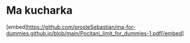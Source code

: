 # Ma kucharka
[embed]https://github.com/prosteSebastian/ma-for-dummies.github.io/blob/main/Pocitani_limit_for_dummies-1.pdf[/embed] 
